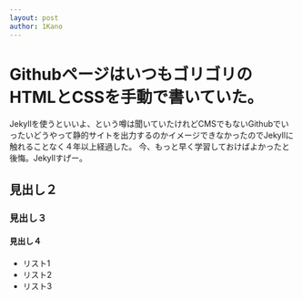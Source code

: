 ```yaml
---
layout: post
author: 1Kano
---
```


# GithubページはいつもゴリゴリのHTMLとCSSを手動で書いていた。

Jekyllを使うといいよ、という噂は聞いていたけれどCMSでもないGithubでいったいどうやって静的サイトを出力するのかイメージできなかったのでJekyllに触れることなく４年以上経過した。
今、もっと早く学習しておけばよかったと後悔。Jekyllすげー。

## 見出し２

### 見出し３

#### 見出し４

- リスト1
- リスト2
- リスト3



